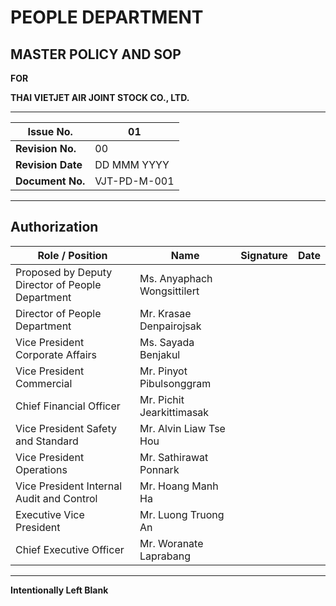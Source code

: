# PEOPLE DEPARTMENT

## MASTER POLICY AND SOP

**FOR**

**THAI VIETJET AIR JOINT STOCK CO., LTD.**

---

| **Issue No.** | 01 |
|----------------|----|
| **Revision No.** | 00 |
| **Revision Date** | DD MMM YYYY |
| **Document No.** | VJT-PD-M-001 |

---

## Authorization

| **Role / Position** | **Name** | **Signature** | **Date** |
|----------------------|-----------|----------------|-----------|
| Proposed by Deputy Director of People Department | Ms. Anyaphach Wongsittilert |  |  |
| Director of People Department | Mr. Krasae Denpairojsak |  |  |
| Vice President Corporate Affairs | Ms. Sayada Benjakul |  |  |
| Vice President Commercial | Mr. Pinyot Pibulsonggram |  |  |
| Chief Financial Officer | Mr. Pichit Jearkittimasak |  |  |
| Vice President Safety and Standard | Mr. Alvin Liaw Tse Hou |  |  |
| Vice President Operations | Mr. Sathirawat Ponnark |  |  |
| Vice President Internal Audit and Control | Mr. Hoang Manh Ha |  |  |
| Executive Vice President | Mr. Luong Truong An |  |  |
| Chief Executive Officer | Mr. Woranate Laprabang |  |  |

---

**Intentionally Left Blank**